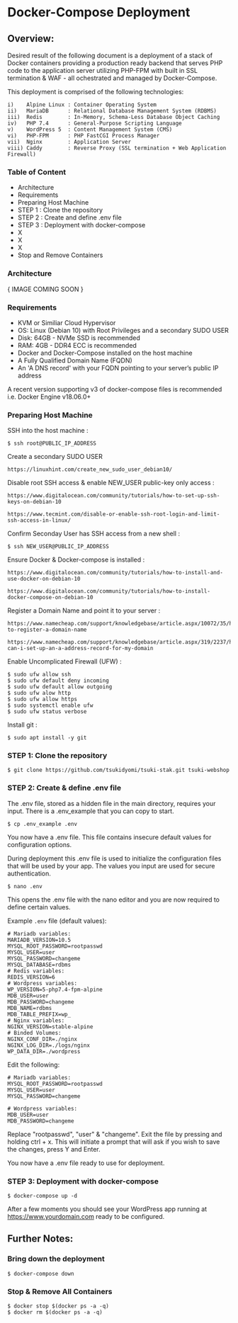 
# Docker-Compose Deployment

## Overview:

Desired result of the following document is a deployment of a stack of Docker containers providing a production ready backend that serves PHP code to the application server utilizing PHP-FPM with built in SSL termination & WAF - all ochestrated and managed by Docker-Compose. 

This deployment is comprised of the following technologies: 
```env
i)    Alpine Linux : Container Operating System
ii)   MariaDB      : Relational Database Management System (RDBMS)
iii)  Redis        : In-Memory, Schema-Less Database Object Caching
iv)   PHP 7.4      : General-Purpose Scripting Language
v)    WordPress 5  : Content Management System (CMS)
vi)   PHP-FPM      : PHP FastCGI Process Manager
vii)  Nginx        : Application Server
viii) Caddy        : Reverse Proxy (SSL termination + Web Application Firewall)
```

### Table of Content

* Architecture
* Requirements
* Preparing Host Machine
* STEP 1 : Clone the repository
* STEP 2 : Create and define .env file
* STEP 3 : Deployment with docker-compose
* X
* X
* X
* Stop and Remove Containers


### Architecture

{ IMAGE COMING SOON }
  
### Requirements

* KVM or Similiar Cloud Hypervisor
* OS: Linux (Debian 10) with Root Privileges and a secondary SUDO USER
* Disk: 64GB - NVMe SSD is recommended 
* RAM: 4GB   - DDR4 ECC is recommended
* Docker and Docker-Compose installed on the host machine
* A Fully Qualified Domain Name (FQDN)
* An 'A DNS record' with your FQDN pointing to your server’s public IP address

A recent version supporting v3 of docker-compose files is recommended
i.e. Docker Engine v18.06.0+ 

### Preparing Host Machine

SSH into the host machine : 

    $ ssh root@PUBLIC_IP_ADDRESS

Create a secondary SUDO USER

    https://linuxhint.com/create_new_sudo_user_debian10/

Disable root SSH access & enable NEW_USER public-key only access :

    https://www.digitalocean.com/community/tutorials/how-to-set-up-ssh-keys-on-debian-10

    https://www.tecmint.com/disable-or-enable-ssh-root-login-and-limit-ssh-access-in-linux/
    
Confirm Seconday User has SSH access from a new shell : 

    $ ssh NEW_USER@PUBLIC_IP_ADDRESS

Ensure Docker & Docker-compose is installed : 

    https://www.digitalocean.com/community/tutorials/how-to-install-and-use-docker-on-debian-10

    https://www.digitalocean.com/community/tutorials/how-to-install-docker-compose-on-debian-10

Register a Domain Name and point it to your server : 

    https://www.namecheap.com/support/knowledgebase/article.aspx/10072/35/how-to-register-a-domain-name

    https://www.namecheap.com/support/knowledgebase/article.aspx/319/2237/how-can-i-set-up-an-a-address-record-for-my-domain

Enable Uncomplicated Firewall (UFW) :
    
    $ sudo ufw allow ssh 
    $ sudo ufw default deny incoming
    $ sudo ufw default allow outgoing
    $ sudo ufw alow http
    $ sudo ufw allow https
    $ sudo systemctl enable ufw
    $ sudo ufw status verbose

Install git :

    $ sudo apt install -y git

### STEP 1: Clone the repository

    $ git clone https://github.com/tsukidyomi/tsuki-stak.git tsuki-webshop

### STEP 2: Create & define .env file

The .env file, stored as a hidden file in the main directory, requires your input. There is a .env_example that you can copy to start.

    $ cp .env_example .env

You now have a .env file. This file contains insecure default values for configuration options. 

During deployment this .env file is used to initialize the configuration files that will be used by your app. The values you input are used for secure authentication.

    $ nano .env

This opens the .env file with the nano editor and you are now required to define certain values.

Example `.env` file (default values):

```env
# Mariadb variables:
MARIADB_VERSION=10.5
MYSQL_ROOT_PASSWORD=rootpasswd
MYSQL_USER=user
MYSQL_PASSWORD=changeme
MYSQL_DATABASE=rdbms
# Redis variables:
REDIS_VERSION=6
# Wordpress variables:
WP_VERSION=5-php7.4-fpm-alpine
MDB_USER=user
MDB_PASSWORD=changeme
MDB_NAME=rdbms
MDB_TABLE_PREFIX=wp_
# Nginx variables:
NGINX_VERSION=stable-alpine
# Binded Volumes:
NGINX_CONF_DIR=./nginx
NGINX_LOG_DIR=./logs/nginx
WP_DATA_DIR=./wordpress

```

Edit the following:

```env
# Mariadb variables:
MYSQL_ROOT_PASSWORD=rootpasswd
MYSQL_USER=user
MYSQL_PASSWORD=changeme

# Wordpress variables:
MDB_USER=user
MDB_PASSWORD=changeme

```
Replace "rootpasswd", "user" & "changeme". Exit the file by pressing and holding ctrl + x. This will initiate a prompt that will ask if you wish to save the changes, press Y and Enter. 

You now have a .env file ready to use for deployment.

### STEP 3: Deployment with docker-compose

    $ docker-compose up -d 


After a few moments you should see your WordPress app running at https://www.yourdomain.com ready to be configured.



## Further Notes:

### Bring down the deployment

    $ docker-compose down

### Stop & Remove All Containers

    $ docker stop $(docker ps -a -q)
    $ docker rm $(docker ps -a -q)


